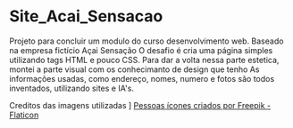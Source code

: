 # Site_Acai_Sensacao
 Projeto para concluir um modulo do curso desenvolvimento web. 
 Baseado na empresa fictício Açai Sensação
 O desafio é cria uma página simples utilizando tags HTML e pouco CSS. 
 Para dar a volta nessa parte estetica, montei a parte visual com os conhecimanto de design que tenho
 As informações usadas, como endereço, nomes, numero e fotos são todos inventados, utilizando sites e IA's.

Creditos das imagens utilizadas ]
<a href="https://www.flaticon.com/br/icones-gratis/pessoas" title="pessoas ícones">Pessoas ícones criados por Freepik - Flaticon</a>

